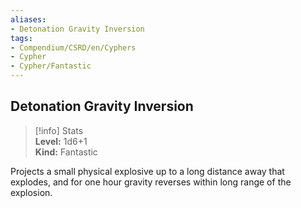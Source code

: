 ```yaml
---
aliases:
- Detonation Gravity Inversion
tags:
- Compendium/CSRD/en/Cyphers
- Cypher
- Cypher/Fantastic
---
```


  
## Detonation Gravity Inversion  
>[!info] Stats  
> **Level:** 1d6+1  
> **Kind:** Fantastic
  
Projects a small physical explosive up to a long distance away that explodes, and for one hour gravity reverses within long range of the explosion.